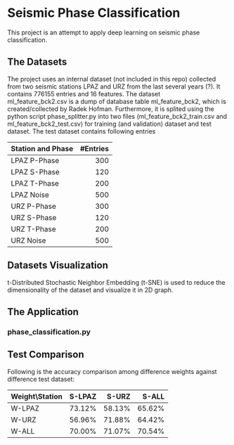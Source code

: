 # Seismic Phase Classification

This project is an attempt to apply deep learning on seismic phase classification. 

## The Datasets
The project uses an internal dataset (not included in this repo) collected from two seismic stations LPAZ 
and URZ from the last several years (?). It contains 776155 entries and 16 features. The dataset  
ml_feature_bck2.csv is a dump of database table ml_feature_bck2, which is created/collected by Radek Hofman.
Furthermore, it is splited using the python script phase_splitter.py into two files (ml_feature_bck2_train.csv 
and ml_feature_bck2_test.csv) for training (and validation) dataset and test dataset. The test dataset 
contains following entries

|  Station and Phase | #Entries    |
| ------------------ |  ----------:|
|  LPAZ P-Phase      |   300       |
|  LPAZ S-Phase      |   120       |
|  LPAZ T-Phase      |   200       |
|  LPAZ Noise        |   500       |
|  URZ P-Phase       |   300       |
|  URZ S-Phase       |   120       |
|  URZ T-Phase       |   200       |
|  URZ Noise         |   500       |


## Datasets Visualization
t-Distributed Stochastic Neighbor Embedding (t-SNE) is used to reduce the dimensionality of the dataset
and visualize it in 2D graph. 

## The Application

### phase_classification.py

## Test Comparison

Following is the accuracy comparison among difference weights against difference test dataset:

|  Weight\Station |  S-LPAZ   |  S-URZ   |  S-ALL   |
| --------------- | ---------:|---------:| --------:|
| W-LPAZ          |   73.12%  |  58.13%  |  65.62%  |
| W-URZ           |   56.96%  |  71.88%  |  64.42%  |
| W-ALL           |   70.00%  |  71.07%  |  70.54%  |
